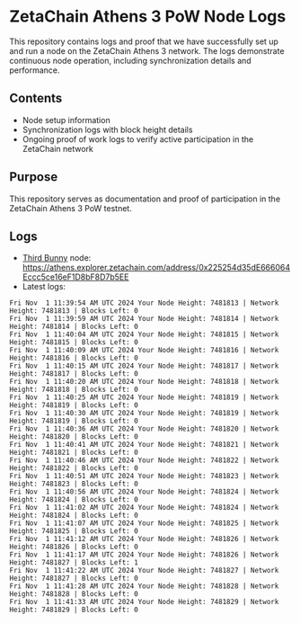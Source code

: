 # ZetaChain Athens 3 PoW Node Logs
This repository contains logs and proof that we have successfully set up and run a node on the ZetaChain Athens 3 network. The logs demonstrate continuous node operation, including synchronization details and performance.

## Contents
- Node setup information
- Synchronization logs with block height details
- Ongoing proof of work logs to verify active participation in the ZetaChain network

## Purpose
This repository serves as documentation and proof of participation in the ZetaChain Athens 3 PoW testnet.

## Logs

- [Third Bunny](https://thirdbunny.xyz/) node: https://athens.explorer.zetachain.com/address/0x225254d35dE666064Eccc5ce16eF1D8bF8D7b5EE
- Latest logs:
```
Fri Nov  1 11:39:54 AM UTC 2024 Your Node Height: 7481813 | Network Height: 7481813 | Blocks Left: 0
Fri Nov  1 11:39:59 AM UTC 2024 Your Node Height: 7481814 | Network Height: 7481814 | Blocks Left: 0
Fri Nov  1 11:40:04 AM UTC 2024 Your Node Height: 7481815 | Network Height: 7481815 | Blocks Left: 0
Fri Nov  1 11:40:09 AM UTC 2024 Your Node Height: 7481816 | Network Height: 7481816 | Blocks Left: 0
Fri Nov  1 11:40:15 AM UTC 2024 Your Node Height: 7481817 | Network Height: 7481817 | Blocks Left: 0
Fri Nov  1 11:40:20 AM UTC 2024 Your Node Height: 7481818 | Network Height: 7481818 | Blocks Left: 0
Fri Nov  1 11:40:25 AM UTC 2024 Your Node Height: 7481819 | Network Height: 7481819 | Blocks Left: 0
Fri Nov  1 11:40:30 AM UTC 2024 Your Node Height: 7481819 | Network Height: 7481819 | Blocks Left: 0
Fri Nov  1 11:40:36 AM UTC 2024 Your Node Height: 7481820 | Network Height: 7481820 | Blocks Left: 0
Fri Nov  1 11:40:41 AM UTC 2024 Your Node Height: 7481821 | Network Height: 7481821 | Blocks Left: 0
Fri Nov  1 11:40:46 AM UTC 2024 Your Node Height: 7481822 | Network Height: 7481822 | Blocks Left: 0
Fri Nov  1 11:40:51 AM UTC 2024 Your Node Height: 7481823 | Network Height: 7481823 | Blocks Left: 0
Fri Nov  1 11:40:56 AM UTC 2024 Your Node Height: 7481824 | Network Height: 7481824 | Blocks Left: 0
Fri Nov  1 11:41:02 AM UTC 2024 Your Node Height: 7481824 | Network Height: 7481824 | Blocks Left: 0
Fri Nov  1 11:41:07 AM UTC 2024 Your Node Height: 7481825 | Network Height: 7481825 | Blocks Left: 0
Fri Nov  1 11:41:12 AM UTC 2024 Your Node Height: 7481826 | Network Height: 7481826 | Blocks Left: 0
Fri Nov  1 11:41:17 AM UTC 2024 Your Node Height: 7481826 | Network Height: 7481827 | Blocks Left: 1
Fri Nov  1 11:41:22 AM UTC 2024 Your Node Height: 7481827 | Network Height: 7481827 | Blocks Left: 0
Fri Nov  1 11:41:28 AM UTC 2024 Your Node Height: 7481828 | Network Height: 7481828 | Blocks Left: 0
Fri Nov  1 11:41:33 AM UTC 2024 Your Node Height: 7481829 | Network Height: 7481829 | Blocks Left: 0
```
